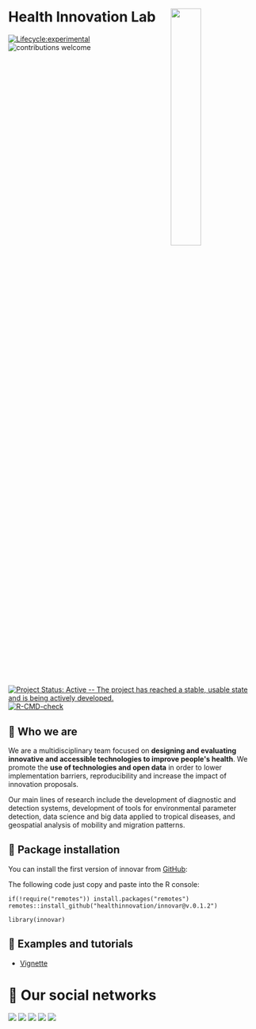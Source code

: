 # **Health Innovation Lab** <img src="man/figures/logo.png" align="right" width="35%"/>

<!-- badges: start -->

[![Lifecycle:experimental](https://img.shields.io/badge/lifecycle-experimental-orange.svg)](https://www.tidyverse.org/lifecycle/#experimental) ![contributions welcome](https://img.shields.io/badge/contributions-welcome-brightgreen.svg?style=flat) [![Project Status: Active -- The project has reached a stable, usable state and is being actively developed.](https://www.repostatus.org/badges/latest/active.svg)](https://www.repostatus.org/#active) [![R-CMD-check](https://github.com/healthinnovation/innovar/actions/workflows/R-CMD-check.yaml/badge.svg)](https://github.com/healthinnovation/innovar/actions/workflows/R-CMD-check.yaml)

<!-- badges: end -->

## 🔵 **Who we are**

We are a multidisciplinary team focused on **designing and evaluating innovative and accessible technologies to improve people's health**. We promote the **use of technologies and open data** in order to lower implementation barriers, reproducibility and increase the impact of innovation proposals.

Our main lines of research include the development of diagnostic and detection systems, development of tools for environmental parameter detection, data science and big data applied to tropical diseases, and geospatial analysis of mobility and migration patterns.

## 🔵 **Package installation**

You can install the first version of innovar from [GitHub](https://github.com/):

The following code just copy and paste into the R console:

```         
if(!require("remotes")) install.packages("remotes")
remotes::install_github("healthinnovation/innovar@v.0.1.2")
```

```         
library(innovar)
```

## 🔵 **Examples and tutorials**

-   [Vignette](https://healthinnovation.github.io/innovar/articles/vignette.html)

# 🔵 **Our social networks**

<p align="left">

<a href = "https://www.facebook.com/imt.innovalab"> <img src="https://img.shields.io/badge/Facebook-1877F2?style=for-the-badge&amp;logo=facebook&amp;logoColor=white"/></a> <a href="https://twitter.com/innovalab_imt"><img src="https://img.shields.io/badge/Twitter-1DA1F2?style=for-the-badge&amp;logo=twitter&amp;logoColor=white"/></a> <a href="https://www.instagram.com/innovalab_imt/"><img src="https://img.shields.io/badge/Instagram-E4405F?style=for-the-badge&amp;logo=instagram&amp;logoColor=white"/></a> <a href="https://www.innovalab.info/"><img src="https://img.shields.io/badge/Innovalab_web-000?style=for-the-badge&amp;logo=wix&amp;logoColor=white"/></a> <a href="https://linktr.ee/innov_lab"><img src="https://img.shields.io/badge/linktree-39E09B?style=for-the-badge&amp;logo=linktree&amp;logoColor=whit"/></a>

</p>
